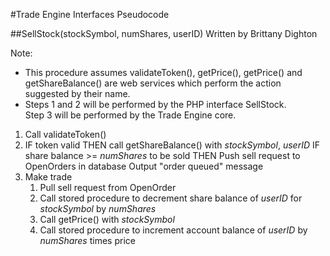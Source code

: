 #Trade Engine Interfaces Pseudocode

##SellStock(stockSymbol, numShares, userID)
Written by Brittany Dighton

Note:
* This procedure assumes validateToken(), getPrice(), getPrice() and getShareBalance() 
  are web services which perform the action suggested by their name.
* Steps 1 and 2 will be performed by the PHP interface SellStock.  
  Step 3 will be performed by the Trade Engine core.
  
1. Call validateToken()
2. IF token valid THEN
	call getShareBalance() with *stockSymbol*, *userID*
	IF share balance >= *numShares* to be sold THEN
		Push sell request to OpenOrders in database
		Output "order queued" message
3. Make trade
	1. Pull sell request from OpenOrder
	2. Call stored procedure to decrement share balance of *userID* for *stockSymbol* by *numShares*
	3. Call getPrice() with *stockSymbol*
	4. Call stored procedure to increment account balance of *userID* by *numShares* times price